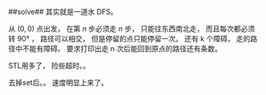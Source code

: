 ﻿##solve##
其实就是一道水 DFS。

从 $(0,0)$ 点出发， 在第 $n$ 步必须走 $n$ 步， 只能往东西南北走， 而且每次都必须转 $90°$ ， 路径可以相交， 但是停留的点只能停留一次。 还有 k 个障碍， 走的路径中不能有障碍。 要求打印出走 n 次后能回到原点的路径还有条数。

STL用多了， 险些超时。。 

去掉set后。。 速度明显上来了。

